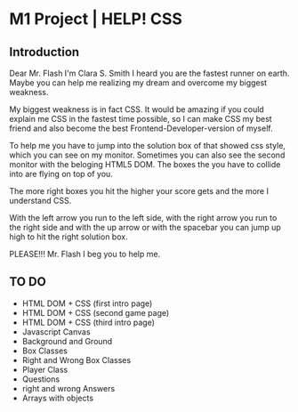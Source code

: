 # M1 Project | HELP! CSS

## Introduction

Dear Mr. Flash I'm Clara S. Smith I heard you are the fastest runner on earth. Maybe you can help me realizing my dream and overcome my biggest weakness.

My biggest weakness is in fact CSS. It would be amazing if you could explain me CSS in the fastest time possible, so I can make CSS my best friend and also become the best Frontend-Developer-version of myself.

To help me you have to jump into the solution box of that showed css style, which you can see on my monitor. Sometimes you can also see the second monitor with the beloging HTML5 DOM. The boxes the you have to collide into are flying on top of you.

The more right boxes you hit the higher your score gets and the more I understand CSS.

With the left arrow you run to the left side, with the right arrow you run to the right side and with the up arrow or with the spacebar you can jump up high to hit the right solution box.

PLEASE!!! Mr. Flash I beg you to help me. 

## TO DO

- HTML DOM + CSS (first intro page)
- HTML DOM + CSS (second game page)
- HTML DOM + CSS (third intro page)
- Javascript Canvas
- Background and Ground
- Box Classes
- Right and Wrong Box Classes 
- Player Class
- Questions
- right and wrong Answers
- Arrays with objects 
